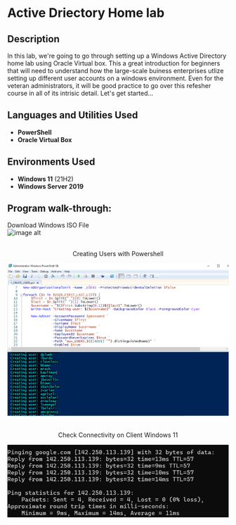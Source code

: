 <h1>Active Driectory Home lab</h1>



<h2>Description</h2>
In this lab, we're going to go through setting up a Windows Active Directory home lab using Oracle Virtual box. This a great introduction for beginners that will need to understand how the large-scale buiness enterprises utlize setting up different user accounts on a windows environment. Even for the veteran administrators, it will be good practice to go over this refesher course in all of its intrisic detail. Let's get started... 
<br />


<h2>Languages and Utilities Used</h2>

- <b>PowerShell</b> 
- <b>Oracle Virtual Box</b>

<h2>Environments Used </h2>

- <b>Windows 11</b> (21H2)
- <b>Windows Server 2019 </b>
<h2>Program walk-through:</h2>

<p align="center">

 Download Windows ISO File<br/>
 ![image alt]("")
<br />
<br />

<p align="center">
 Creating Users with Powershell<br>
 
![image alt](https://github.com/Light89byte/ActiveDirectoryLab/blob/a279c24bf5eda9a0898d14e5cc318c989b0921df/Capture.PNG)
<br />
<br />

<p align="center">
 Check Connectivity on Client Windows 11 <br>
 
![image alt](https://github.com/Light89byte/ActiveDirectoryLab/blob/89c07cb8e321831e323363d668b8f7357f5c9833/Ping.png)
<br />
<br />

<!--
 ```diff
- text in red
+ text in green
! text in orange
# text in gray
@@ text in purple (and bold)@@
```
--!>

